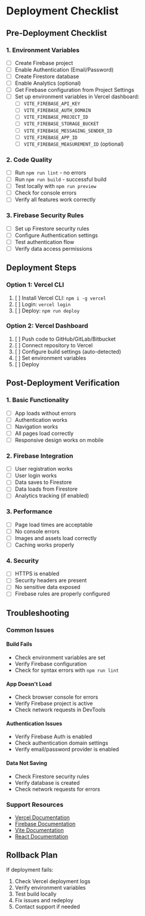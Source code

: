 # Deployment Checklist

## Pre-Deployment Checklist

### 1. Environment Variables
- [ ] Create Firebase project
- [ ] Enable Authentication (Email/Password)
- [ ] Create Firestore database
- [ ] Enable Analytics (optional)
- [ ] Get Firebase configuration from Project Settings
- [ ] Set up environment variables in Vercel dashboard:
  - [ ] `VITE_FIREBASE_API_KEY`
  - [ ] `VITE_FIREBASE_AUTH_DOMAIN`
  - [ ] `VITE_FIREBASE_PROJECT_ID`
  - [ ] `VITE_FIREBASE_STORAGE_BUCKET`
  - [ ] `VITE_FIREBASE_MESSAGING_SENDER_ID`
  - [ ] `VITE_FIREBASE_APP_ID`
  - [ ] `VITE_FIREBASE_MEASUREMENT_ID` (optional)

### 2. Code Quality
- [ ] Run `npm run lint` - no errors
- [ ] Run `npm run build` - successful build
- [ ] Test locally with `npm run preview`
- [ ] Check for console errors
- [ ] Verify all features work correctly

### 3. Firebase Security Rules
- [ ] Set up Firestore security rules
- [ ] Configure Authentication settings
- [ ] Test authentication flow
- [ ] Verify data access permissions

## Deployment Steps

### Option 1: Vercel CLI
1. [ ] Install Vercel CLI: `npm i -g vercel`
2. [ ] Login: `vercel login`
3. [ ] Deploy: `npm run deploy`

### Option 2: Vercel Dashboard
1. [ ] Push code to GitHub/GitLab/Bitbucket
2. [ ] Connect repository to Vercel
3. [ ] Configure build settings (auto-detected)
4. [ ] Set environment variables
5. [ ] Deploy

## Post-Deployment Verification

### 1. Basic Functionality
- [ ] App loads without errors
- [ ] Authentication works
- [ ] Navigation works
- [ ] All pages load correctly
- [ ] Responsive design works on mobile

### 2. Firebase Integration
- [ ] User registration works
- [ ] User login works
- [ ] Data saves to Firestore
- [ ] Data loads from Firestore
- [ ] Analytics tracking (if enabled)

### 3. Performance
- [ ] Page load times are acceptable
- [ ] No console errors
- [ ] Images and assets load correctly
- [ ] Caching works properly

### 4. Security
- [ ] HTTPS is enabled
- [ ] Security headers are present
- [ ] No sensitive data exposed
- [ ] Firebase rules are properly configured

## Troubleshooting

### Common Issues

#### Build Fails
- Check environment variables are set
- Verify Firebase configuration
- Check for syntax errors with `npm run lint`

#### App Doesn't Load
- Check browser console for errors
- Verify Firebase project is active
- Check network requests in DevTools

#### Authentication Issues
- Verify Firebase Auth is enabled
- Check authentication domain settings
- Verify email/password provider is enabled

#### Data Not Saving
- Check Firestore security rules
- Verify database is created
- Check network requests for errors

### Support Resources
- [Vercel Documentation](https://vercel.com/docs)
- [Firebase Documentation](https://firebase.google.com/docs)
- [Vite Documentation](https://vitejs.dev/guide/)
- [React Documentation](https://react.dev/)

## Rollback Plan
If deployment fails:
1. Check Vercel deployment logs
2. Verify environment variables
3. Test build locally
4. Fix issues and redeploy
5. Contact support if needed
